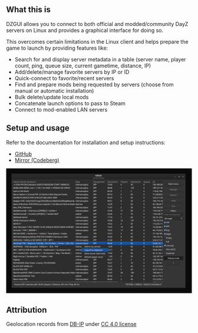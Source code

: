 ## What this is
DZGUI allows you to connect to both official and modded/community DayZ servers on Linux and provides a graphical interface for doing so.

This overcomes certain limitations in the Linux client and helps prepare the game to launch by providing features like:

- Search for and display server metadata in a table (server name, player count, ping, queue size, current gametime, distance, IP)
- Add/delete/manage favorite servers by IP or ID
- Quick-connect to favorite/recent servers
- Find and prepare mods being requested by servers (choose from manual or automatic installation)
- Bulk delete/update local mods
- Concatenate launch options to pass to Steam
- Connect to mod-enabled LAN servers

## Setup and usage

Refer to the documentation for installation and setup instructions:

- [GitHub](https://aclist.github.io/dzgui/dzgui.html)
- [Mirror (Codeberg)](https://aclist.codeberg.page)

![A screenshot of DZGUI](/images/example.png)

## Attribution

Geolocation records from [DB-IP](https://db-ip.com) under [CC 4.0 license](https://creativecommons.org/licenses/by/4.0/)
